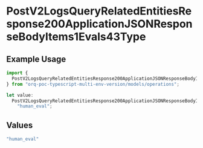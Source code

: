 # PostV2LogsQueryRelatedEntitiesResponse200ApplicationJSONResponseBodyItems1Evals43Type

## Example Usage

```typescript
import {
  PostV2LogsQueryRelatedEntitiesResponse200ApplicationJSONResponseBodyItems1Evals43Type,
} from "orq-poc-typescript-multi-env-version/models/operations";

let value:
  PostV2LogsQueryRelatedEntitiesResponse200ApplicationJSONResponseBodyItems1Evals43Type =
    "human_eval";
```

## Values

```typescript
"human_eval"
```